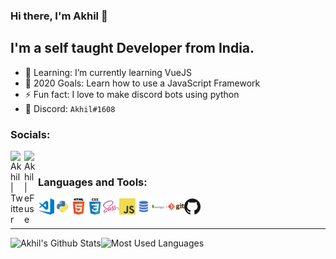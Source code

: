 ### Hi there, I'm Akhil 👋

## I'm a self taught Developer from India.
- 🌱 Learning: I’m currently learning VueJS
- 🥅 2020 Goals: Learn how to use a JavaScript Framework
- ⚡ Fun fact: I love to make discord bots using python
- 💬 Discord: `Akhil#1608`

### Socials:
[<img align="left" alt="Akhil | Twitter" width="22px" src="https://cdn.cms-twdigitalassets.com/content/dam/developer-twitter/images/Twitter_logo_blue_48.png" />][twitter]
[<img align="left" width="22px" src="https://efuse.s3.amazonaws.com/uploads/work-experience/1577819786946-eFuse%20Logo%20-%20Dark.png" alt="Akhil | eFuse"></img>][efuse]
<br />

### Languages and Tools:

<img align="left" alt="Visual Studio Code" width="26px" src="https://raw.githubusercontent.com/github/explore/80688e429a7d4ef2fca1e82350fe8e3517d3494d/topics/visual-studio-code/visual-studio-code.png" />
<img align="left" alt="JavaScript" width="26px" src="https://raw.githubusercontent.com/github/explore/80688e429a7d4ef2fca1e82350fe8e3517d3494d/topics/python/python.png" />
<img align="left" alt="HTML5" width="26px" src="https://raw.githubusercontent.com/github/explore/80688e429a7d4ef2fca1e82350fe8e3517d3494d/topics/html/html.png" />
<img align="left" alt="CSS3" width="26px" src="https://raw.githubusercontent.com/github/explore/80688e429a7d4ef2fca1e82350fe8e3517d3494d/topics/css/css.png" />
<img align="left" alt="Sass" width="26px" src="https://raw.githubusercontent.com/github/explore/80688e429a7d4ef2fca1e82350fe8e3517d3494d/topics/sass/sass.png" />
<img align="left" alt="JavaScript" width="26px" src="https://raw.githubusercontent.com/github/explore/80688e429a7d4ef2fca1e82350fe8e3517d3494d/topics/javascript/javascript.png" />
<img align="left" alt="SQL" width="26px" src="https://raw.githubusercontent.com/github/explore/80688e429a7d4ef2fca1e82350fe8e3517d3494d/topics/sql/sql.png" />
<img align="left" alt="MongoDB" width="26px" src="https://raw.githubusercontent.com/github/explore/80688e429a7d4ef2fca1e82350fe8e3517d3494d/topics/mongodb/mongodb.png" />
<img align="left" alt="Git" width="26px" src="https://raw.githubusercontent.com/github/explore/80688e429a7d4ef2fca1e82350fe8e3517d3494d/topics/git/git.png" />
<img align="left" alt="GitHub" width="26px" src="https://raw.githubusercontent.com/github/explore/78df643247d429f6cc873026c0622819ad797942/topics/github/github.png" />


<br />
<br />

---

<img align="left" alt="Akhil's Github Stats" src="https://github-readme-stats.vercel.app/api?username=officialakhil&show_icons=true&hide_border=true&count_private=true&theme=radical&hide_rank=true" />
<img align="left" src="https://github-readme-stats.vercel.app/api/top-langs/?username=officialakhil&hide_border=true&layout=compact" alt="Most Used Languages" />

[twitter]: https://twitter.com/Akhil2149
[efuse]: https://efuse.gg/u/Akhil
